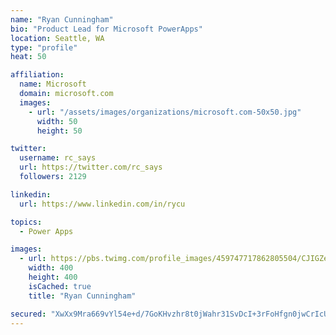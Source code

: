 ```yaml
---
name: "Ryan Cunningham"
bio: "Product Lead for Microsoft PowerApps"
location: Seattle, WA
type: "profile"
heat: 50

affiliation:
  name: Microsoft
  domain: microsoft.com
  images:
    - url: "/assets/images/organizations/microsoft.com-50x50.jpg"
      width: 50
      height: 50

twitter:
  username: rc_says
  url: https://twitter.com/rc_says
  followers: 2129

linkedin:
  url: https://www.linkedin.com/in/rycu

topics:
  - Power Apps

images:
  - url: https://pbs.twimg.com/profile_images/459747717862805504/CJIGZejd_400x400.png
    width: 400
    height: 400
    isCached: true
    title: "Ryan Cunningham"

secured: "XwXx9Mra669vYl54e+d/7GoKHvzhr8t0jWahr31SvDcI+3rFoHfgn0jwCrIcU8AS74qgIxFl2NQH4Thc/+uQn/GPtOQxRMOVxJcOwJv/bwevIps9vvMbVZmGoXpkZTvMjCu8wL/1qmQF0QZG1jMlxtbZCTog3vR/TE6Z+swhhDDF/gTz8iA44RxLdZspIS/iHvEOFS4DdMEyyMecx26WFzzN3HKZqdjbsToi0D6eTObMk3sRKdP6toD+Z76SKDWdx7UqabFPyG0lUOQb1+3moUX70Dc3lQ5ScS/Z8/QjYNp2xiv7xe/oBn+fUS98LXAn6pcCxY10zjH9k0jbxObJr1AouMJmtAZpmx2l+iUXlb20upXwXuU+kfVkfUHGZw0PRPnKeKwehLOuUG1rLXRSsSlHy9M8iCR39hdNesqh3so=;PZhjdy5S/oM7jDsgo1XQVw=="
---
```


